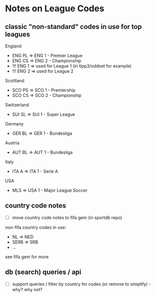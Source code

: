 # Notes on League Codes


## classic "non-standard" codes in use for top leagues

England
- ENG PL  => ENG 1    - Premier League
- ENG CS  => ENG 2    - Championship
- !!! ENG 1   =>  used for League 1 (in tipp3/oddset for example)
- !!! ENG 2   =>  used for League 2

Scottland
- SCO PS  => SCO 1   - Premiership
- SCO CS  => SCO 2   - Championship

Switzerland
- SUI SL  => SUI 1   - Super League

Germany
- GER BL  => GER 1   - Bundesliga

Austria
- AUT BL  => AUT 1   - Bundesliga

Italy
- ITA A   => ITA 1   - Serie A

USA
- MLS    => USA 1   - Major League Soccer



## country code notes

- [ ]  move country code notes to fifa gem (in sportdb repo)

non-fifa country codes in use:

- NL     => NED
- SERB   => SRB
- ...

see fifa gem for more




## db (search) queries / api

- [ ]  support queries / filter by country for codes (or remove to simplify) - why? why not?





